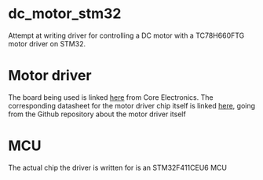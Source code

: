 # dc_motor_stm32
Attempt at writing driver for controlling a DC motor with a TC78H660FTG motor driver on STM32. 


# Motor driver
The board being used is linked [here](https://core-electronics.com.au/makerverse-motor-driver-2-channel.html) from Core Electronics. The corresponding datasheet for the motor driver chip itself is linked [here](https://raw.githubusercontent.com/CoreElectronics/CE-Makerverse-Motor-Driver-2ch-Bipolar/main/Documents/TC78H660FTG-datasheet.pdf), going from the Github repository about the motor driver itself

# MCU
The actual chip the driver is written for is an STM32F411CEU6 MCU